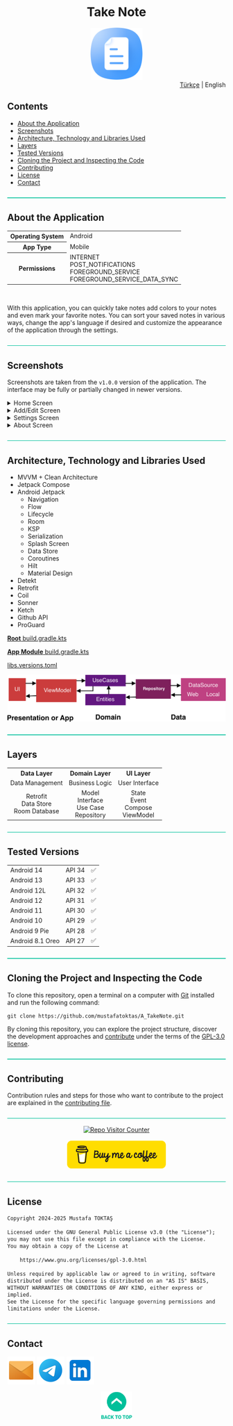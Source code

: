 <h1 align="center">
Take Note<a name="readme-top"></a>
</h1>

<div align="center">
  <img src="../Readme Resources/Not Tut Logo.png" alt="Logo" width="120"/>
</div>

<div align="right">
  <a href="https://github.com/mustafatoktas/A_TakeNote">Türkçe</a> | English
</div>

## Contents  

- [About the Application](#about-the-application)
- [Screenshots](#screenshots)
- [Architecture, Technology and Libraries Used](#architecture-technology-and-libraries-used)
- [Layers](#layers)
- [Tested Versions](#tested-versions)
- [Cloning the Project and Inspecting the Code](#cloning-the-project-and-inspecting-the-code)
- [Contributing](#contributing)
- [License](#license)
- [Contact](#contact)


![—————————————————————————————————————————————————](../Readme%20Resources/Line.png)

## About the Application

<table>
  <tr>
    <th>Operating System</th>
    <td>Android</td>
  </tr>
  <tr>
    <th>App Type</th>
    <td>Mobile</td>
  </tr>
  <tr>
    <th>Permissions</th>
    <td>INTERNET<br>POST_NOTIFICATIONS<br>FOREGROUND_SERVICE<br>FOREGROUND_SERVICE_DATA_SYNC</td>
  </tr>
</table>

<br>

With this application, you can quickly take notes add colors to your notes and even mark your favorite notes.
You can sort your saved notes in various ways, change the app's language if desired and customize the appearance of the application through the settings.


![—————————————————————————————————————————————————](../Readme%20Resources/Line.png)

## Screenshots

Screenshots are taken from the `v1.0.0` version of the application. The interface may be fully or partially changed in newer versions.

<details>
  <summary>Home Screen</summary>
  
  | ![Home 1](../Readme%20Resources/Screenshots/Home%201.jpg) | ![Home 2](../Readme%20Resources/Screenshots/Home%202.jpg) | ![Home 3](../Readme%20Resources/Screenshots/Home%203.jpg) |
  | --------------------------------------------------------- | --------------------------------------------------------- | --------------------------------------------------------- |
  | ![Home 4](../Readme%20Resources/Screenshots/Home%204.jpg) | ![Home 5](../Readme%20Resources/Screenshots/Home%205.jpg) | ![Home 6](../Readme%20Resources/Screenshots/Home%206.jpg) |
  
</details>

<details>
  <summary>Add/Edit Screen</summary>
  
  | ![Add/Edit 1](../Readme%20Resources/Screenshots/Add%20Edit%201.jpg) | ![Add/Edit 2](../Readme%20Resources/Screenshots/Add%20Edit%202.jpg) | ![Add/Edit 3](../Readme%20Resources/Screenshots/Add%20Edit%203.jpg) |
  | ------------------------------------------------------------------- | ------------------------------------------------------------------- | ------------------------------------------------------------------- |
  | ![Add/Edit 4](../Readme%20Resources/Screenshots/Add%20Edit%204.jpg) |                                                                     |                                                                     |
  
</details> 

<details>
  <summary>Settings Screen</summary>
  
  | ![Settings 1](../Readme%20Resources/Screenshots/Settings%201.jpg) | ![Settings 2](../Readme%20Resources/Screenshots/Settings%202.jpg) |
  | ----------------------------------------------------------------- | ----------------------------------------------------------------- |
  
</details>   

<details>
  <summary>About Screen</summary>
  
  | ![About 1](../Readme%20Resources/Screenshots/About%201.jpg) | ![About 2](../Readme%20Resources/Screenshots/About%202.jpg) |
  | ----------------------------------------------------------- | ----------------------------------------------------------- |
  
</details>   


![—————————————————————————————————————————————————](../Readme%20Resources/Line.png)

## Architecture, Technology and Libraries Used

- MVVM + Clean Architecture
- Jetpack Compose
- Android Jetpack
  - Navigation
  - Flow
  - Lifecycle
  - Room
  - KSP
  - Serialization
  - Splash Screen
  - Data Store
  - Coroutines
  - Hilt
  - Material Design
- Detekt
- Retrofit
- Coil
- Sonner
- Ketch
- Github API
- ProGuard

[**Root** build.gradle.kts](../Project%20Source/build.gradle.kts)

[**App Module** build.gradle.kts](../Project%20Source/app/build.gradle.kts)

[libs.versions.toml](../Project%20Source/gradle/libs.versions.toml)

![MVVM Architecture](../Readme%20Resources/Architecture/MVVM.png)


![—————————————————————————————————————————————————](../Readme%20Resources/Line.png)

## Layers

<table>
  <tr>
    <th>Data Layer</th>
    <th>Domain Layer</th>
    <th>UI Layer</th>
  </tr>
  <tr>
    <td align="center">Data Management</td>
    <td align="center">Business Logic</td>
    <td align="center">User Interface</td>
  </tr>
  <tr>
    <td align="center">Retrofit<br>Data Store<br>Room Database</td>
    <td align="center">Model<br>Interface<br>Use Case<br>Repository</td>
    <td align="center">State<br>Event<br>Compose<br>ViewModel</td>
  </tr>
</table>


![—————————————————————————————————————————————————](../Readme%20Resources/Line.png)

## Tested Versions

<table>
  <tr>
    <td>Android 14</td>
    <td>API 34</td>
    <td>✅️</td>
  </tr>
  <tr>
    <td>Android 13</td>
    <td>API 33</td>
    <td>✅️</td>
  </tr>
  <tr>
    <td>Android 12L</td>
    <td>API 32</td>
    <td>✅️</td>
  </tr>
  <tr>
    <td>Android 12</td>
    <td>API 31</td>
    <td>✅️</td>
  </tr>
  <tr>
    <td>Android 11</td>
    <td>API 30</td>
    <td>✅️</td>
  </tr>
  <tr>
    <td>Android 10</td>
    <td>API 29</td>
    <td>✅️</td>
  </tr>
  <tr>
    <td>Android 9 Pie</td>
    <td>API 28</td>
    <td>✅️</td>
  </tr>
  <tr>
    <td>Android 8.1 Oreo</td>
    <td>API 27</td>
    <td>✅️</td>
  </tr>
</table>


![—————————————————————————————————————————————————](../Readme%20Resources/Line.png)

## Cloning the Project and Inspecting the Code

To clone this repository, open a terminal on a computer with [Git](https://git-scm.com) installed
and run the following command:
```
git clone https://github.com/mustafatoktas/A_TakeNote.git
```

By cloning this repository, you can explore the project structure, discover the development
approaches and [contribute](#contributing) under the terms of the [GPL-3.0 license](https://www.gnu.org/licenses/gpl-3.0.html).


![—————————————————————————————————————————————————](../Readme%20Resources/Line.png)

## Contributing

Contribution rules and steps for those who want to contribute to the project are explained in the [contributing file](./Contributing.en.md).


![—————————————————————————————————————————————————](../Readme%20Resources/Line.png)

<div align="center">
  <a href="https://github.com/mustafatoktas/W.BE_RepoVisitorCounterAPI"><img src="https://toktasoft.com/api/repo-visitor-counter?repo=2hkuemfzs8dv59c&show_repo_name=1&show_date=1&show_brand=0&txt_color=209,215,224&bg_color=45,52,58" alt="Repo Visitor Counter"/></a>
</div>

<br>
  
<div align="center">
  <a href="https://buymeacoffee.com/mustafatoktas"><img src="../Readme Resources/Contact/Buy Me a Coffee.png" alt="Buy Me a Coffee" height="64"/></a>
</div>


![—————————————————————————————————————————————————](../Readme%20Resources/Line.png)

## License

```
Copyright 2024-2025 Mustafa TOKTAŞ

Licensed under the GNU General Public License v3.0 (the "License");
you may not use this file except in compliance with the License.
You may obtain a copy of the License at

    https://www.gnu.org/licenses/gpl-3.0.html

Unless required by applicable law or agreed to in writing, software
distributed under the License is distributed on an "AS IS" BASIS,
WITHOUT WARRANTIES OR CONDITIONS OF ANY KIND, either express or implied.
See the License for the specific language governing permissions and
limitations under the License.
```


![—————————————————————————————————————————————————](../Readme%20Resources/Line.png)

## Contact

<a href="mailto:info@mustafatoktas.com"             ><img src="../Readme Resources/Contact/Mail.png"     alt="Mail"     width="64"/></a>
<a href="https://t.me/mustafatoktas00"              ><img src="../Readme Resources/Contact/Telegram.png" alt="Telegram" width="64"/></a>
<a href="https://www.linkedin.com/in/mustafatoktas/"><img src="../Readme Resources/Contact/LinkedIn.png" alt="LinkedIn" width="64"/></a>

<div align="center">
  <a href="#readme-top"><img src="../Readme Resources/Back to Top.png" alt="Back to Top" height="64"/></a>
</div>
